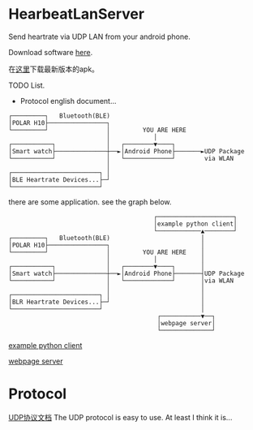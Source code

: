# HearbeatLanServer

Send heartrate via UDP LAN from your android phone.

Download software [here](https://github.com/frto027/HeartbeatLanServer/releases/latest).

在[这里](https://github.com/frto027/HeartbeatLanServer/releases/latest)下载最新版本的apk。

TODO List.

- Protocol english document...

```
┌─────────┐   Bluetooth(BLE)
│POLAR H10├────────────────┐
└─────────┘                │         YOU ARE HERE
                           │            │
┌───────────┐              │   ┌────────▼────┐
│Smart watch├──────────────┼──►│Android Phone├───────►UDP Package
└───────────┘              │   └─────────────┘        via WLAN
                           │
┌────────────────────────┐ │
│BLE Heartrate Devices...├─┘
└────────────────────────┘
```

there are some application. see the graph below.


```
                                        ┌─────────────────────┐
                                        │example python client│
                                        └────────────▲────────┘
┌─────────┐   Bluetooth(BLE)                         │
│POLAR H10├────────────────┐                         │
└─────────┘                │         YOU ARE HERE    │
                           │            │            │
┌───────────┐              │   ┌────────▼────┐       │
│Smart watch├──────────────┼──►│Android Phone├───────┤UDP Package
└───────────┘              │   └─────────────┘       │via WLAN
                           │                         │
┌────────────────────────┐ │                         │
│BLR Heartrate Devices...├─┘                         │
└────────────────────────┘                           │
                                         ┌───────────▼──┐
                                         │webpage server│
                                         └──────────────┘
```
[example python client](script/client_example.py)


[webpage server](https://github.com/frto027/HeartbeatLanClient)

# Protocol

[UDP协议文档](./script/Readme.md)
The UDP protocol is easy to use. At least I think it is...